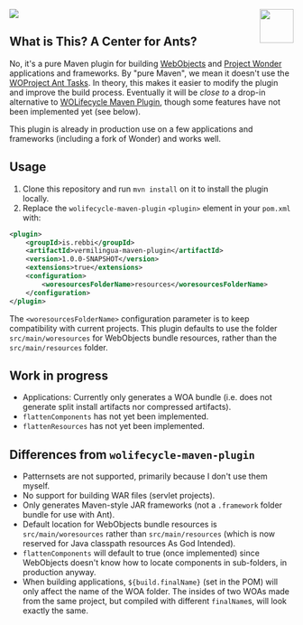 ![](https://github.com/undur/vermilingua-maven-plugin/workflows/build/badge.svg)
<img align="right" src="https://www.hugi.io/github/img/antkiller2.png" width="60">

## What is This? A Center for Ants? 

No, it's a pure Maven plugin for building
[WebObjects](https://en.wikipedia.org/wiki/WebObjects) and [Project
Wonder](https://github.com/wocommunity/wonder) applications and
frameworks.  By "pure Maven", we mean it doesn't use the [WOProject
Ant Tasks](https://wiki.wocommunity.org/display/WOL/WOProject-Ant).
In theory, this makes it easier to modify the plugin and improve the
build process.  Eventually it will be _close to_ a drop-in alternative
to [WOLifecycle Maven
Plugin](https://github.com/wocommunity/wolifecycle-maven-plugin),
though some features have not been implemented yet (see below).

This plugin is already in production use on a few applications and
frameworks (including a fork of Wonder) and works well.

## Usage

1. Clone this repository and run `mvn install` on it to install the
   plugin locally.
2. Replace the `wolifecycle-maven-plugin` `<plugin>` element in your
   `pom.xml` with:

```xml
<plugin>
	<groupId>is.rebbi</groupId>
	<artifactId>vermilingua-maven-plugin</artifactId>
	<version>1.0.0-SNAPSHOT</version>
	<extensions>true</extensions>
	<configuration>
		<woresourcesFolderName>resources</woresourcesFolderName>
	</configuration>
</plugin>
```

The `<woresourcesFolderName>` configuration parameter is to keep
compatibility with current projects. This plugin defaults to use the
folder `src/main/woresources` for WebObjects bundle resources, rather
than the `src/main/resources` folder.

## Work in progress

* Applications: Currently only generates a WOA bundle (i.e. does not
  generate split install artifacts nor compressed artifacts).
* `flattenComponents` has not yet been implemented.
* `flattenResources` has not yet been implemented.

## Differences from `wolifecycle-maven-plugin`


* Patternsets are not supported, primarily because I don't use them
  myself.
* No support for building WAR files (servlet projects).
* Only generates Maven-style JAR frameworks (not a `.framework` folder
  bundle for use with Ant).
* Default location for WebObjects bundle resources is
  `src/main/woresources` rather than `src/main/resources` (which is
  now reserved for Java classpath resources As God Intended).
* `flattenComponents` will default to true (once implemented) since
  WebObjects doesn't know how to locate components in sub-folders, in
  production anyway.
* When building applications, `${build.finalName}` (set in the POM)
  will only affect the name of the WOA folder. The insides of two WOAs
  made from the same project, but compiled with different
  `finalName`s, will look exactly the same.

